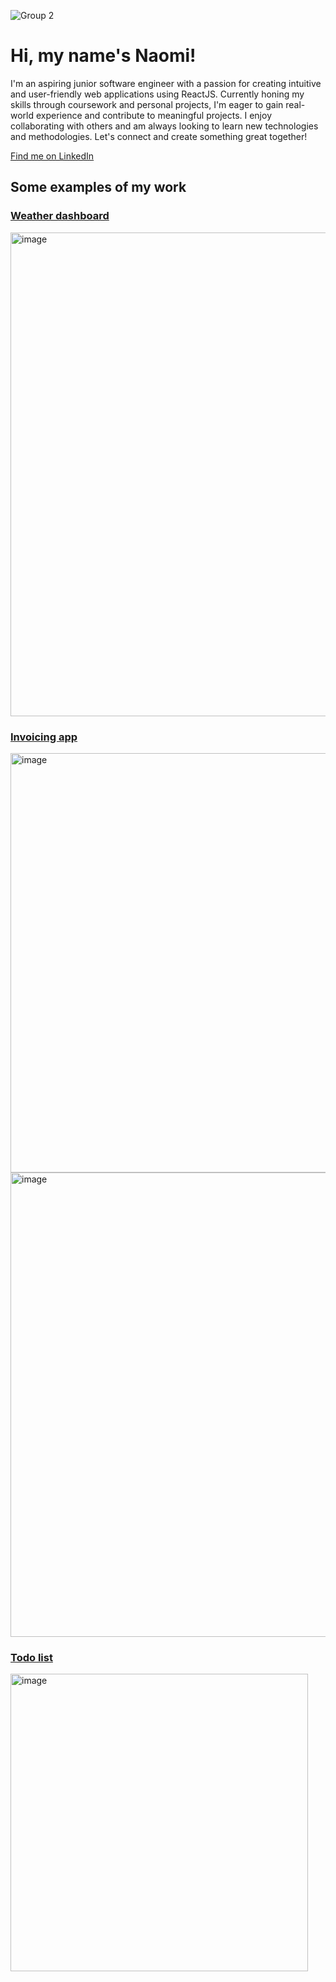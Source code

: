 ![Group 2](https://user-images.githubusercontent.com/97198969/235376303-8c54fc52-ccb5-4395-a311-57ef2a0665c2.png)

# Hi, my name's Naomi!

I'm an aspiring junior software engineer with a passion for creating intuitive and user-friendly web applications using ReactJS. Currently honing my skills through coursework and personal projects, I'm eager to gain real-world experience and contribute to meaningful projects. I enjoy collaborating with others and am always looking to learn new technologies and methodologies. Let's connect and create something great together!

[Find me on LinkedIn](https://www.linkedin.com/in/naomi-uziel-06626396/)

## Some examples of my work
### [Weather dashboard](https://github.com/naomiuziel/weather-dashboard)
<img width="774" alt="image" src="https://user-images.githubusercontent.com/97198969/235376539-e1d0a739-c81d-4742-83c4-c40b9970dde2.png">


### [Invoicing app](https://github.com/naomiuziel/invoicer)
<img width="671" alt="image" src="https://user-images.githubusercontent.com/97198969/235376524-370eafd6-a708-4496-8399-d63352aac635.png">
<img width="743" alt="image" src="https://user-images.githubusercontent.com/97198969/235376526-3ff43d8e-ad2d-4d7c-8bb4-7a3d34b78373.png">

### [Todo list](https://github.com/naomiuziel/react-todo)
<img width="476" alt="image" src="https://user-images.githubusercontent.com/97198969/235376516-f4347884-b413-456a-a54e-1e445e4540b2.png">


<!--
**naomiuziel/naomiuziel** is a ✨ _special_ ✨ repository because its `README.md` (this file) appears on your GitHub profile.

Here are some ideas to get you started:

- 🔭 I’m currently working on ...
- 🌱 I’m currently learning ...
- 👯 I’m looking to collaborate on ...
- 🤔 I’m looking for help with ...
- 💬 Ask me about ...
- 📫 How to reach me: ...
- 😄 Pronouns: ...
- ⚡ Fun fact: ...
-->
